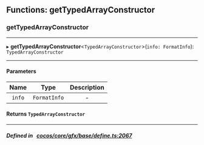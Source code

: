 ## Functions: getTypedArrayConstructor

### getTypedArrayConstructor


___
▸ **getTypedArrayConstructor**<`TypedArrayConstructor`\>(`info: FormatInfo`): `TypedArrayConstructor`
___


#### Parameters

| Name | Type | Description |
| :------: | :------: | :------: |
| `info` | `FormatInfo` | - |


#### Returns `TypedArrayConstructor` 
___


##### Defined in &nbsp;   [cocos/core/gfx/base/define.ts:2067](https://github.com/cocos-creator/engine/blob/c7bf6b8a9/cocos/core/gfx/base/define.ts#L2067)&nbsp;
